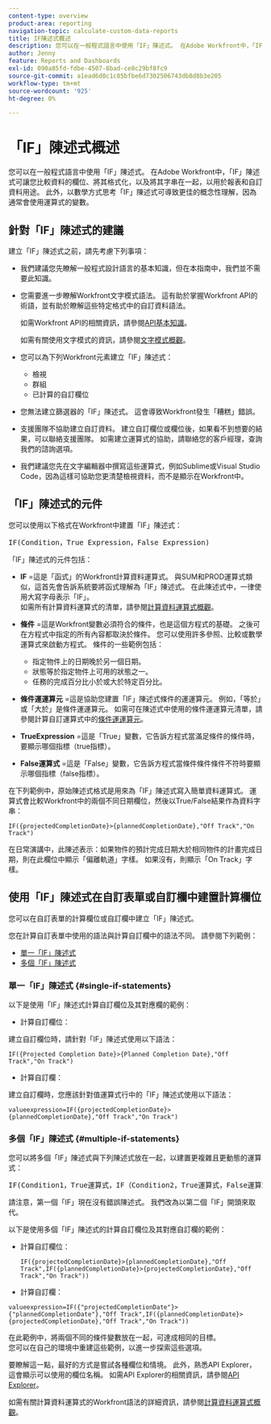```yaml
---
content-type: overview
product-area: reporting
navigation-topic: calculate-custom-data-reports
title: IF陳述式概述
description: 您可以在一般程式語言中使用「IF」陳述式。 在Adobe Workfront中，「IF」陳述式可讓您比較資料的欄位、將其格式化，以及將其字串在一起，以用於報表和自訂資料用途。 此外，以數學方式思考「IF」陳述式可導致更佳的概念性理解，因為通常會使用運算式的變數。
author: Jenny
feature: Reports and Dashboards
exl-id: 090a85fd-fdbe-4507-8bad-ce8c29bf8fc9
source-git-commit: a1ead6d0c1c85bfbe6d7302506743db8d8b3e205
workflow-type: tm+mt
source-wordcount: '925'
ht-degree: 0%

---
```


# 「IF」陳述式概述

<!-- Audited: 1/2024 -->

您可以在一般程式語言中使用「IF」陳述式。 在Adobe Workfront中，「IF」陳述式可讓您比較資料的欄位、將其格式化，以及將其字串在一起，以用於報表和自訂資料用途。 此外，以數學方式思考「IF」陳述式可導致更佳的概念性理解，因為通常會使用運算式的變數。

## 針對「IF」陳述式的建議

建立「IF」陳述式之前，請先考慮下列事項：

* 我們建議您先瞭解一般程式設計語言的基本知識，但在本指南中，我們並不需要此知識。
* 您需要進一步瞭解Workfront文字模式語法。 這有助於掌握Workfront API的術語，並有助於瞭解這些特定格式中的自訂資料語法。

  如需Workfront API的相關資訊，請參閱[API基本知識](../../../wf-api/general/api-basics.md)。

  如需有關使用文字模式的資訊，請參閱[文字模式概觀](../../../reports-and-dashboards/reports/text-mode/understand-text-mode.md)。

* 您可以為下列Workfront元素建立「IF」陳述式：

   * 檢視
   * 群組
   * 已計算的自訂欄位

* 您無法建立篩選器的「IF」陳述式。 這會導致Workfront發生「糟糕」錯誤。
* 支援團隊不協助建立自訂資料。 建立自訂欄位或欄位後，如果看不到想要的結果，可以聯絡支援團隊。 如需建立運算式的協助，請聯絡您的客戶經理，查詢我們的諮詢選項。
* 我們建議您先在文字編輯器中撰寫這些運算式，例如Sublime或Visual Studio Code，因為這樣可協助您更清楚檢視資料，而不是顯示在Workfront中。

## 「IF」陳述式的元件

您可以使用以下格式在Workfront中建置「IF」陳述式：
<pre>IF(Condition，True Expression，False Expression)</pre>「IF」陳述式的元件包括：

* **IF** =這是「函式」的Workfront計算資料運算式。 與SUM和PROD運算式類似，這首先會告訴系統要將函式理解為「IF」陳述式。 在此陳述式中，一律使用大寫字母表示「IF」。\
  如需所有計算資料運算式的清單，請參閱[計算資料運算式概觀](../../../reports-and-dashboards/reports/calc-cstm-data-reports/calculated-data-expressions.md)。

* **條件** =這是Workfront變數必須符合的條件，也是這個方程式的基礎。 之後可在方程式中指定的所有內容都取決於條件。 您可以使用許多參照、比較或數學運算式來啟動方程式。 條件的一些範例包括：

   * 指定物件上的日期晚於另一個日期。
   * 狀態等於指定物件上可用的狀態之一。
   * 任務的完成百分比小於或大於特定百分比。

* **條件運運算元** =這是協助您建置「IF」陳述式條件的運運算元。 例如，「等於」或「大於」是條件運運算元。 如需可在陳述式中使用的條件運運算元清單，請參閱計算自訂運算式中的[條件運運算元](../../../reports-and-dashboards/reports/calc-cstm-data-reports/condition-operators-calculated-custom-expressions.md)。

* **True**&#x200B;**Expression** =這是「True」變數，它告訴方程式當滿足條件的條件時，要顯示哪個指標（true指標）。

* **False運算式** =這是「False」變數，它告訴方程式當條件條件條件不符時要顯示哪個指標（false指標）。

在下列範例中，原始陳述式格式是用來為「IF」陳述式寫入簡單資料運算式。 運算式會比較Workfront中的兩個不同日期欄位，然後以True/False結果作為資料字串：

```
IF({projectedCompletionDate}>{plannedCompletionDate},"Off Track","On Track")
```

在日常演講中，此陳述表示：如果物件的預計完成日期大於相同物件的計畫完成日期，則在此欄位中顯示「偏離軌道」字樣。 如果沒有，則顯示「On Track」字樣。

## 使用「IF」陳述式在自訂表單或自訂欄中建置計算欄位

您可以在自訂表單的計算欄位或自訂欄中建立「IF」陳述式。

您在計算自訂表單中使用的語法與計算自訂欄中的語法不同。 請參閱下列範例：

* [單一「IF」陳述式](#single-if-statements)
* [多個「IF」陳述式](#multiple-if-statements)

### 單一「IF」陳述式 {#single-if-statements}

以下是使用「IF」陳述式計算自訂欄位及其對應欄的範例：

* 計算自訂欄位：

建立自訂欄位時，請針對「IF」陳述式使用以下語法：

```
IF({Projected Completion Date}>{Planned Completion Date},"Off Track","On Track")
```

* 計算自訂欄：

建立自訂欄時，您應該針對值運算式行中的「IF」陳述式使用以下語法：

```
valueexpression=IF({projectedCompletionDate}>{plannedCompletionDate},"Off Track","On Track")
```

### 多個「IF」陳述式 {#multiple-if-statements}

您可以將多個「IF」陳述式與下列陳述式放在一起，以建置更複雜且更動態的運算式：

<pre>IF(Condition1，True運算式，IF（Condition2，True運算式，False運算式）)</pre>請注意，第一個「IF」現在沒有錯誤陳述式。 我們改為以第二個「IF」開頭來取代。

以下是使用多個「IF」陳述式的計算自訂欄位及其對應自訂欄的範例：

* 計算自訂欄位：

  ```
  IF({projectedCompletionDate}>{plannedCompletionDate},"Off Track",IF({plannedCompletionDate}>{projectedCompletionDate},"Off Track","On Track"))
  ```

* 計算自訂欄：

```
valueexpression=IF({"projectedCompletionDate"}>{"plannedCompletionDate"},"Off Track",IF({plannedCompletionDate}>{projectedCompletionDate},"Off Track","On Track"))
```

在此範例中，將兩個不同的條件變數放在一起，可達成相同的目標。\
您可以在自己的環境中重建這些範例，以進一步探索這些選項。

要瞭解這一點，最好的方式是嘗試各種欄位和情境。 此外，熟悉API Explorer，這會顯示可以使用的欄位名稱。 如需API Explorer的相關資訊，請參閱[API Explorer](../../../wf-api/general/api-explorer.md)。

如需有關計算資料運算式的Workfront語法的詳細資訊，請參閱[計算資料運算式概觀](../../../reports-and-dashboards/reports/calc-cstm-data-reports/calculated-data-expressions.md)。
